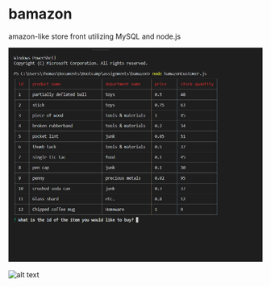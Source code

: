 # bamazon
amazon-like store front utilizing MySQL and node.js

![alt text](https://raw.githubusercontent.com/tomsmaj/bamazon/master/pics/customer1.png)

![alt text](https://raw.github.com/tomsmaj/bamazon/master/pics/customer1.png)
